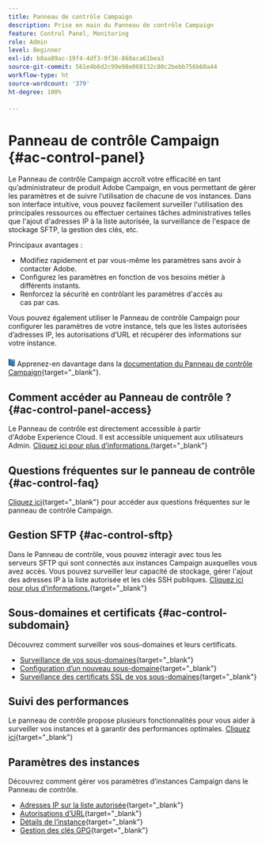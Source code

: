 ```yaml
---
title: Panneau de contrôle Campaign
description: Prise en main du Panneau de contrôle Campaign
feature: Control Panel, Monitoring
role: Admin
level: Beginner
exl-id: b8aa89ac-19f4-4df3-9f36-860aca61bea3
source-git-commit: 561e4b6d2c99e98e068132c80c2bebb756b60a44
workflow-type: ht
source-wordcount: '379'
ht-degree: 100%

---
```


# Panneau de contrôle Campaign {#ac-control-panel}

Le Panneau de contrôle Campaign accroît votre efficacité en tant qu’administrateur de produit Adobe Campaign, en vous permettant de gérer les paramètres et de suivre l’utilisation de chacune de vos instances. Dans son interface intuitive, vous pouvez facilement surveiller l&#39;utilisation des principales ressources ou effectuer certaines tâches administratives telles que l&#39;ajout d&#39;adresses IP à la liste autorisée, la surveillance de l&#39;espace de stockage SFTP, la gestion des clés, etc.

Principaux avantages :

* Modifiez rapidement et par vous-même les paramètres sans avoir à contacter Adobe.
* Configurez les paramètres en fonction de vos besoins métier à différents instants.
* Renforcez la sécurité en contrôlant les paramètres d&#39;accès au cas par cas.

Vous pouvez également utiliser le Panneau de contrôle Campaign pour configurer les paramètres de votre instance, tels que les listes autorisées d’adresses IP, les autorisations d’URL et récupérer des informations sur votre instance.

![](../assets/do-not-localize/book.png) Apprenez-en davantage dans la [documentation du Panneau de contrôle Campaign](https://experienceleague.adobe.com/docs/control-panel/using/control-panel-home.html?lang=fr){target="_blank"}.

## Comment accéder au Panneau de contrôle ? {#ac-control-panel-access}

Le Panneau de contrôle est directement accessible à partir d&#39;Adobe Experience Cloud. Il est accessible uniquement aux utilisateurs Admin. [Cliquez ici pour plus d’informations.](https://experienceleague.adobe.com/docs/control-panel/using/discover-control-panel/accessing-control-panel.html?lang=fr){target="_blank"}

## Questions fréquentes sur le panneau de contrôle {#ac-control-faq}

[Cliquez ici](https://experienceleague.adobe.com/docs/control-panel/using/faq.html?lang=fr#control-panel){target="_blank"} pour accéder aux questions fréquentes sur le panneau de contrôle Campaign.

## Gestion SFTP {#ac-control-sftp}

Dans le Panneau de contrôle, vous pouvez interagir avec tous les serveurs SFTP qui sont connectés aux instances Campaign auxquelles vous avez accès. Vous pouvez surveiller leur capacité de stockage, gérer l&#39;ajout des adresses IP à la liste autorisée et les clés SSH publiques. [Cliquez ici pour plus d’informations.](https://experienceleague.adobe.com/docs/control-panel/using/sftp-management/about-sftp-management.html?lang=fr#sftp-management){target="_blank"}

## Sous-domaines et certificats {#ac-control-subdomain}

Découvrez comment surveiller vos sous-domaines et leurs certificats.

* [Surveillance de vos sous-domaines](https://experienceleague.adobe.com/docs/control-panel/using/subdomains-and-certificates/monitoring-subdomains.html?lang=fr){target="_blank"}
* [Configuration d’un nouveau sous-domaine](https://experienceleague.adobe.com/docs/control-panel/using/subdomains-and-certificates/setting-up-new-subdomain.html?lang=fr){target="_blank"}
* [Surveillance des certificats SSL de vos sous-domaines](https://experienceleague.adobe.com/docs/control-panel/using/subdomains-and-certificates/monitoring-ssl-certificates.html?lang=fr){target="_blank"}

## Suivi des performances

Le panneau de contrôle propose plusieurs fonctionnalités pour vous aider à surveiller vos instances et à garantir des performances optimales. [Cliquez ici](https://experienceleague.adobe.com/docs/control-panel/using/performance-monitoring/about-performance-monitoring.html?lang=fr){target="_blank"}


## Paramètres des instances

Découvrez comment gérer vos paramètres d’instances Campaign dans le Panneau de contrôle.
* [Adresses IP sur la liste autorisée](https://experienceleague.adobe.com/docs/control-panel/using/instances-settings/ip-allow-listing-instance-access.html?lang=fr){target="_blank"}
* [Autorisations d’URL](https://experienceleague.adobe.com/docs/control-panel/using/instances-settings/url-permissions.html?lang=fr){target="_blank"}
* [Détails de lʼinstance](https://experienceleague.adobe.com/docs/control-panel/using/instances-settings/instance-details.html?lang=fr){target="_blank"}
* [Gestion des clés GPG](https://experienceleague.adobe.com/docs/control-panel/using/instances-settings/gpg-keys-management.html?lang=fr){target="_blank"}
